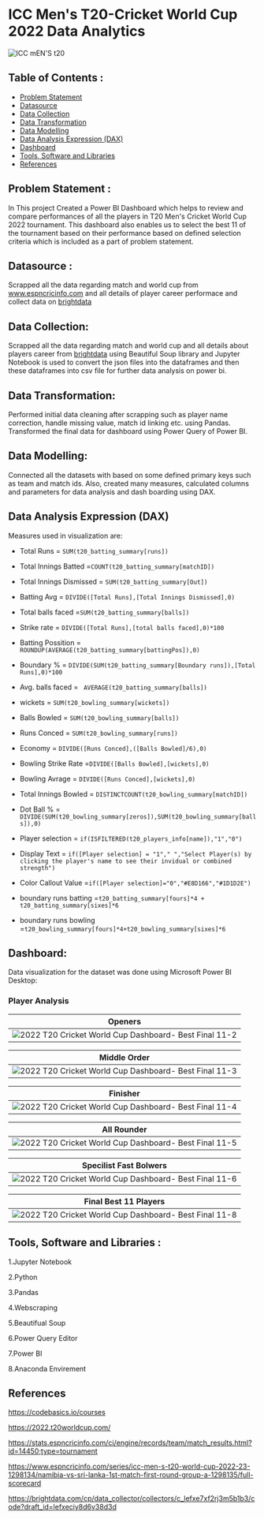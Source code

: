 # ICC Men's T20-Cricket World Cup 2022 Data Analytics
![ICC mEN'S t20](https://user-images.githubusercontent.com/118357991/226156747-e978c29f-7dde-40e1-b47f-dc45255cc5af.png)

## Table of Contents :

- [Problem Statement](https://github.com/paulesting/PowerBI_Project-ICCMen-s_T20_Cricket_World_Cup_2022_data_analytics/edit/main/README.md#problem-statement])
- [Datasource]([https://github.com/paulesting/PowerBI_Project-ICCMen-s_T20_Cricket_World_Cup_2022_data_analyticsedit/main/README.md#datasource])
- [Data Collection]()
- [Data Transformation]()
- [Data Modelling]()
- [Data Analysis Expression (DAX)]()
- [Dashboard]()
- [Tools, Software and Libraries]()
- [References]()

## Problem Statement :

In This project Created a Power BI Dashboard which helps to review and compare performances of all the players in T20 Men's Cricket World Cup 2022 tournament. This dashboard also enables us to select the best 11 of the tournament based on their performance based on defined selection criteria which is included as a part of problem statement.

## Datasource :

Scrapped all the data regarding match and world cup from www.espncricinfo.com and all details of player career performace and collect data on [brightdata](https://brightdata.com/)

## Data Collection:
Scrapped all the data regarding match and world cup and all details about players career from [brightdata](https://brightdata.com/) using Beautiful Soup library and Jupyter Notebook is used to convert the json files into the dataframes and then these dataframes into csv file for further data analysis on power bi.

## Data Transformation:
Performed initial data cleaning after scrapping such as player name correction, handle missing value, match id linking etc. using Pandas. Transformed the final data for dashboard using Power Query of Power BI.

## Data Modelling:
Connected all the datasets with based on some defined primary keys such as team and match ids. Also, created many measures, calculated columns and parameters for data analysis and dash boarding using DAX.

## Data Analysis Expression (DAX)
Measures used in visualization are:

- Total Runs = `SUM(t20_batting_summary[runs])`

- Total Innings Batted =`COUNT(t20_batting_summary[matchID])`

- Total Innings Dismissed = `SUM(t20_batting_summary[Out])`

- Batting Avg = `DIVIDE([Total Runs],[Total Innings Dismissed],0)`

- Total balls faced =`SUM(t20_batting_summary[balls])`

- Strike rate = `DIVIDE([Total Runs],[total balls faced],0)*100`

- Batting Possition = `ROUNDUP(AVERAGE(t20_batting_summary[battingPos]),0)`

- Boundary % = `DIVIDE(SUM(t20_batting_summary[Boundary runs]),[Total Runs],0)*100`

- Avg. balls faced = ` AVERAGE(t20_batting_summary[balls])`

- wickets = `SUM(t20_bowling_summary[wickets])`

- Balls Bowled = `SUM(t20_bowling_summary[balls])`

- Runs Conced = `SUM(t20_bowling_summary[runs])`

- Economy = `DIVIDE([Runs Conced],([Balls Bowled]/6),0)`

- Bowling Strike Rate =`DIVIDE([Balls Bowled],[wickets],0)`

- Bowling Avrage = `DIVIDE([Runs Conced],[wickets],0)`

- Total Innings Bowled = `DISTINCTCOUNT(t20_bowling_summary[matchID])`

- Dot Ball % =` DIVIDE(SUM(t20_bowling_summary[zeros]),SUM(t20_bowling_summary[balls]),0)`

- Player selection = `if(ISFILTERED(t20_players_info[name]),"1","0")`

- Display Text = `if([Player selection] = "1"," ","Select Player(s) by clicking the player's name to see their invidual or combined strength")`

- Color Callout Value =`if([Player selection]="0","#E8D166","#1D1D2E")`

- boundary runs batting =`t20_batting_summary[fours]*4 + t20_batting_summary[sixes]*6`

- boundary runs bowling =`t20_bowling_summary[fours]*4+t20_bowling_summary[sixes]*6`

## Dashboard:
Data visualization for the dataset was done using Microsoft Power BI Desktop:

### Player Analysis 

|    Openers      |
| --------------- |
|![2022 T20 Cricket World Cup Dashboard- Best Final 11-2](https://user-images.githubusercontent.com/118357991/226159999-bc423241-a835-49c6-bbaf-4810089bbe44.png)|


 | Middle Order |
 | --------------- |
|![2022 T20 Cricket World Cup Dashboard- Best Final 11-3](https://user-images.githubusercontent.com/118357991/226160125-3183adf0-8155-4060-b47f-083f24771fa3.png)|


 | Finisher |
 | --------------- |
|![2022 T20 Cricket World Cup Dashboard- Best Final 11-4](https://user-images.githubusercontent.com/118357991/226160218-37527b00-f0da-4365-8a7b-fadff816d621.png)|


| All Rounder |
| --------------- |
|![2022 T20 Cricket World Cup Dashboard- Best Final 11-5](https://user-images.githubusercontent.com/118357991/226160322-29a2dac1-928f-4533-8ffb-3f1d4968d8cd.png)|


| Specilist Fast Bolwers |
| --------------- |
|![2022 T20 Cricket World Cup Dashboard- Best Final 11-6](https://user-images.githubusercontent.com/118357991/226160372-cdb65794-d49f-4aa8-b884-8f1bd6bd97e0.png)|


| Final Best 11 Players |
| --------------- |
|![2022 T20 Cricket World Cup Dashboard- Best Final 11-8](https://user-images.githubusercontent.com/118357991/226160404-653cf126-519c-426f-b715-a5041535e8d7.png)|


## Tools, Software and Libraries :

1.Jupyter Notebook

2.Python

3.Pandas

4.Webscraping

5.Beautifual Soup

6.Power Query Editor

7.Power BI

8.Anaconda Envirement

## References

https://codebasics.io/courses

https://2022.t20worldcup.com/

https://stats.espncricinfo.com/ci/engine/records/team/match_results.html?id=14450;type=tournament

https://www.espncricinfo.com/series/icc-men-s-t20-world-cup-2022-23-1298134/namibia-vs-sri-lanka-1st-match-first-round-group-a-1298135/full-scorecard

https://brightdata.com/cp/data_collector/collectors/c_lefxe7xf2rj3m5b1b3/code?draft_id=lefxeciy8d6v38d3d
